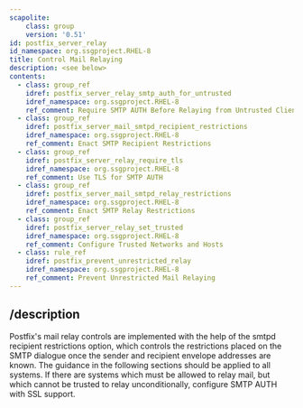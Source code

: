 ```yaml
---
scapolite:
    class: group
    version: '0.51'
id: postfix_server_relay
id_namespace: org.ssgproject.RHEL-8
title: Control Mail Relaying
description: <see below>
contents:
  - class: group_ref
    idref: postfix_server_relay_smtp_auth_for_untrusted
    idref_namespace: org.ssgproject.RHEL-8
    ref_comment: Require SMTP AUTH Before Relaying from Untrusted Clients
  - class: group_ref
    idref: postfix_server_mail_smtpd_recipient_restrictions
    idref_namespace: org.ssgproject.RHEL-8
    ref_comment: Enact SMTP Recipient Restrictions
  - class: group_ref
    idref: postfix_server_relay_require_tls
    idref_namespace: org.ssgproject.RHEL-8
    ref_comment: Use TLS for SMTP AUTH
  - class: group_ref
    idref: postfix_server_mail_smtpd_relay_restrictions
    idref_namespace: org.ssgproject.RHEL-8
    ref_comment: Enact SMTP Relay Restrictions
  - class: group_ref
    idref: postfix_server_relay_set_trusted
    idref_namespace: org.ssgproject.RHEL-8
    ref_comment: Configure Trusted Networks and Hosts
  - class: rule_ref
    idref: postfix_prevent_unrestricted_relay
    idref_namespace: org.ssgproject.RHEL-8
    ref_comment: Prevent Unrestricted Mail Relaying
---
```



## /description

Postfix\'s
mail relay controls are implemented with the help of the smtpd recipient
restrictions option, which controls the restrictions placed on the SMTP
dialogue once the sender and recipient envelope addresses are known. The
guidance in the following sections should be applied to all systems. If
there are systems which must be allowed to relay mail, but which cannot
be trusted to relay unconditionally, configure SMTP AUTH with SSL
support.
